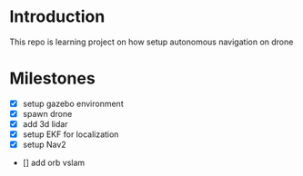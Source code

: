 # Introduction
This repo is learning project on how setup autonomous navigation on drone

# Milestones
- [x] setup gazebo environment
- [x] spawn drone
- [x] add 3d lidar
- [x] setup EKF for localization
- [x] setup Nav2
- [] add orb vslam